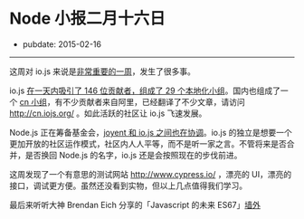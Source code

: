 # Node 小报二月十六日

- pubdate: 2015-02-16

---

这周对 io.js 来说是[非常重要的一周](https://medium.com/node-js-javascript/io-js-week-of-february-13th-2015-7846b94074a2)，发生了很多事。

io.js [在一天内吸引了 146 位贡献者，组成了 29 个本地化小组](http://cn.iojs.org/articles/how-iojs-built-a-146-person-27-language-localization-effort-in-one-day/)。国内也组成了一个 [cn 小组](https://github.com/iojs/iojs-cn)，有不少贡献者来自阿里，已经翻译了不少文章，请访问 http://cn.iojs.org/ 。如此活跃的社区让 io.js 飞速发展。

Node.js 正在筹备基金会，[joyent 和 io.js 之间也在协调](http://cn.iojs.org/articles/io-js-and-a-node-js-foundation/)。io.js 的独立是想要一个更加开放的社区运作模式，社区内人人平等，而不是听一家之言。不管将来是否合并，是否换回 Node.js 的名字，io.js 还是会按照现在的步伐前进。

这周发现了一个有意思的测试网站 http://www.cypress.io/ ，漂亮的 UI，漂亮的接口，调试更方便。虽然还没看到实物，但以上几点值得我们学习。

最后来听听大神 Brendan Eich 分享的「Javascript 的未来 ES67」[墙外](https://www.youtube.com/watch?v=6AytbSdWBKg&feature=youtu.be)
